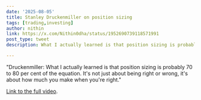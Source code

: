 ```yaml
---
date: '2025-08-05'
title: Stanley Druckenmiller on position sizing
tags: [trading,investing]
author: nithin
link: https://x.com/Nithin0dha/status/1952690739118571991
post_type: tweet
description: What I actually learned is that position sizing is probably 70 to 80 per cent of the equation...

---
```


"Druckenmiller: What I actually learned is that position sizing is probably 70 to 80 per cent of the equation. It's not just about being right or wrong, it's about how much you make when you're right."

[Link to the full video](https://www.youtube.com/watch?v=-7sWLIybWnQ&t=1916s).
